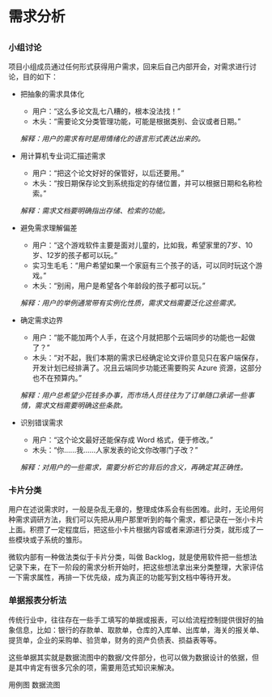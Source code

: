 # 需求分析

## 

### 小组讨论

项目小组成员通过任何形式获得用户需求，回来后自己内部开会，对需求进行讨论，目的如下：
- 把抽象的需求具体化
  - 用户：“这么多论文乱七八糟的，根本没法找！”
  - 木头：“需要论文分类管理功能，可能是根据类别、会议或者日期。”
  
  *解释：用户的需求有时是用情绪化的语言形式表达出来的。*

- 用计算机专业词汇描述需求
  - 用户：“把这个论文好好的保管好，以后还要用。”
  - 木头：“按日期保存论文到系统指定的存储位置，并可以根据日期和名称检索。”

  *解释：需求文档要明确指出存储、检索的功能。*

- 避免需求理解偏差
  - 用户：“这个游戏软件主要是面对儿童的，比如我，希望家里的7岁、10岁、12岁的孩子都可以玩。”
  - 实习生毛毛：“用户希望如果一个家庭有三个孩子的话，可以同时玩这个游戏。”
  - 木头：“别闹，用户是希望各个年龄段的孩子都可以玩。”
  
  *解释：用户的举例通常带有实例化性质，需求文档需要泛化这些需求。*

- 确定需求边界
  - 用户：“能不能加两个人手，在这个月就把那个云端同步的功能也一起做了？”
  - 木头：“对不起，我们本期的需求已经确定论文评价意见只在客户端保存，开发计划已经排满了。况且云端同步功能还需要购买 Azure 资源，这部分也不在预算内。”

  *解释：用户总希望少花钱多办事，而市场人员往往为了订单随口承诺一些事情，需求文档需要明确这些条款。*

- 识别错误需求
  - 用户：“这个论文最好还能保存成 Word 格式，便于修改。”
  - 木头：“你......我......人家发表的论文你改哪门子改？”
  
  *解释：对用户的一些需求，需要分析它的背后的含义，再确定其正确性。*

### 卡片分类

用户在述说需求时，一般是杂乱无章的，整理成体系会有些困难。此时，无论用何种需求调研方法，我们可以先把从用户那里听到的每个需求，都记录在一张小卡片上面。积攒了一定程度后，把这些小卡片根据内容或者来源进行分类，就形成了一些模块或子系统的雏形。

微软内部有一种做法类似于卡片分类，叫做 Backlog，就是使用软件把一些想法记录下来，在下一阶段的需求分析开始时，把这些想法拿出来分类整理，大家评估一下需求属性，再排一下优先级，成为真正的功能写到文档中等待开发。


### 单据报表分析法

  传统行业中，往往存在一些手工填写的单据或报表，可以给流程控制提供很好的抽象信息，比如：银行的存款单、取款单，仓库的入库单、出库单，海关的报关单、提货单，企业的采购单、验货单，财务的资产负债表、损益表等等。
  
  这些单据其实就是数据流图中的数据/文件部分，也可以做为数据设计的依据，但是其中肯定有很多冗余的项，需要用范式知识来解决。

用例图
数据流图

